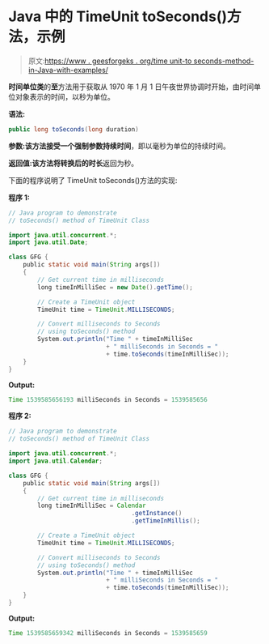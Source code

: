 # Java 中的 TimeUnit toSeconds()方法，示例

> 原文:[https://www . geesforgeks . org/time unit-to seconds-method-in-Java-with-examples/](https://www.geeksforgeeks.org/timeunit-toseconds-method-in-java-with-examples/)

**时间单位类**的**至**方法用于获取从 1970 年 1 月 1 日午夜世界协调时开始，由时间单位对象表示的时间，以秒为单位。

**语法:**

```java
public long toSeconds(long duration)
```

**参数:**该方法接受一个强制参数**持续时间**，即以毫秒为单位的持续时间。

**返回值:**该方法将**转换后的时长**返回为秒。

下面的程序说明了 TimeUnit toSeconds()方法的实现:

**程序 1:**

```java
// Java program to demonstrate
// toSeconds() method of TimeUnit Class

import java.util.concurrent.*;
import java.util.Date;

class GFG {
    public static void main(String args[])
    {
        // Get current time in milliseconds
        long timeInMilliSec = new Date().getTime();

        // Create a TimeUnit object
        TimeUnit time = TimeUnit.MILLISECONDS;

        // Convert milliseconds to Seconds
        // using toSeconds() method
        System.out.println("Time " + timeInMilliSec
                           + " milliSeconds in Seconds = "
                           + time.toSeconds(timeInMilliSec));
    }
}
```

**Output:**

```java
Time 1539585656193 milliSeconds in Seconds = 1539585656

```

**程序 2:**

```java
// Java program to demonstrate
// toSeconds() method of TimeUnit Class

import java.util.concurrent.*;
import java.util.Calendar;

class GFG {
    public static void main(String args[])
    {
        // Get current time in milliseconds
        long timeInMilliSec = Calendar
                                  .getInstance()
                                  .getTimeInMillis();

        // Create a TimeUnit object
        TimeUnit time = TimeUnit.MILLISECONDS;

        // Convert milliseconds to Seconds
        // using toSeconds() method
        System.out.println("Time " + timeInMilliSec
                           + " milliSeconds in Seconds = "
                           + time.toSeconds(timeInMilliSec));
    }
}
```

**Output:**

```java
Time 1539585659342 milliSeconds in Seconds = 1539585659

```